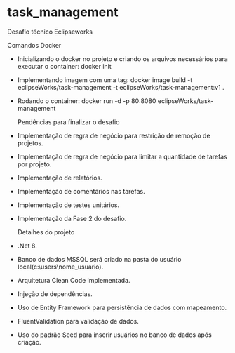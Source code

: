 # task_management
Desafio técnico Eclipseworks
  
  Comandos Docker
* Inicializando o docker no projeto e criando os arquivos necessários para executar o container: docker init
* Implementando imagem com uma tag: docker image build -t eclipseWorks/task-management -t eclipseWorks/task-management:v1 .
* Rodando o container: docker run -d -p 80:8080 eclipseWorks/task-management

  Pendências para finalizar o desafio
* Implementação de regra de negócio para restrição de remoção de projetos.
* Implementação de regra de negócio para limitar a quantidade de tarefas por projeto.
* Implementação de relatórios.
* Implementação de comentários nas tarefas.
* Implementação de testes unitários.
* Implementação da Fase 2 do desafio.

  Detalhes do projeto
* .Net 8.
* Banco de dados MSSQL será criado na pasta do usuário local(c:\users\nome_usuario).
* Arquitetura Clean Code implementada.
* Injeção de dependências.
* Uso de Entity Framework para persistência de dados com mapeamento.
* FluentValidation para validação de dados.
* Uso do padrão Seed para inserir usuários no banco de dados após criação.


  
